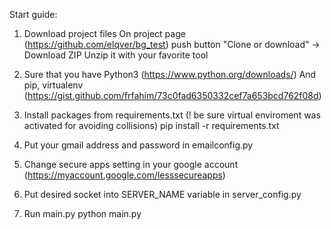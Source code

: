 
Start guide:

1. Download project files
On project page (https://github.com/elqver/bg_test) push button "Clone or download" -> Download ZIP 
Unzip it with your favorite tool

2. Sure that you have Python3 (https://www.python.org/downloads/)
And pip, virtualenv (https://gist.github.com/frfahim/73c0fad6350332cef7a653bcd762f08d)

3. Install packages from requirements.txt (! be sure virtual enviroment was activated for avoiding collisions)
pip install -r requirements.txt 

4. Put your gmail address and password in emailconfig.py

5. Change secure apps setting in your google account (https://myaccount.google.com/lesssecureapps)

6. Put desired socket into SERVER_NAME variable in server_config.py

7. Run main.py
python main.py
